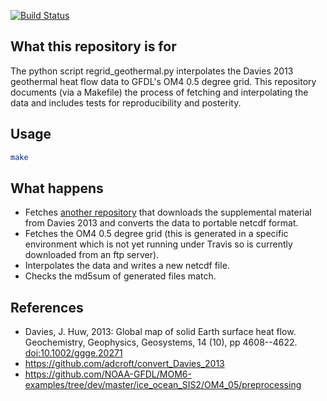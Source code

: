 [![Build Status](https://travis-ci.org/adcroft/OM4_05_prepocessing_geothermal.svg?branch=master)](https://travis-ci.org/adcroft/OM4_05_prepocessing_geothermal)

## What this repository is for

The python script regrid_geothermal.py interpolates the Davies 2013 geothermal heat
flow data to GFDL's OM4 0.5 degree grid. This repository documents (via a Makefile)
the process of fetching and interpolating the data and includes tests for reproducibility
and posterity.

## Usage

```bash
make
```

## What happens

- Fetches [another repository](https://github.com/adcroft/convert_Davies_2013) that
  downloads the supplemental material from Davies 2013 and converts the data to
  portable netcdf format.
- Fetches the OM4 0.5 degree grid (this is generated in a specific environment which is
  not yet running under Travis so is currently downloaded from an ftp server).
- Interpolates the data and writes a new netcdf file.
- Checks the md5sum of generated files match.

## References

- Davies, J. Huw, 2013: Global map of solid Earth surface heat flow. Geochemistry, Geophysics, Geosystems, 14 (10), pp 4608--4622. [doi:10.1002/ggge.20271](http://dx.doi.org/10.1002/ggge.20271)
- https://github.com/adcroft/convert_Davies_2013
- https://github.com/NOAA-GFDL/MOM6-examples/tree/dev/master/ice_ocean_SIS2/OM4_05/preprocessing

